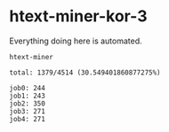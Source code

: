 # htext-miner-kor-3

Everything doing here is automated.

```
htext-miner

total: 1379/4514 (30.549401860877275%)

job0: 244
job1: 243
job2: 350
job3: 271
job4: 271
```